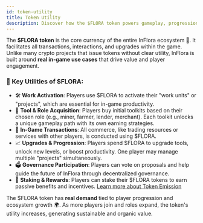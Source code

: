 ```yaml
---
id: token-utility
title: Token Utility
description: Discover how the $FLORA token powers gameplay, progression, and governance.
---
```


The **$FLORA token** is the core currency of the entire InFlora ecosystem 🌱. It facilitates all transactions, interactions, and upgrades within the game. Unlike many crypto projects that issue tokens without clear utility, InFlora is built around **real in-game use cases** that drive value and player engagement.

### 🔑 Key Utilities of $FLORA:

- 🛠️ **Work Activation**: Players use $FLORA to activate their "work units" or "projects", which are essential for in-game productivity.
- 🎒 **Tool & Role Acquisition**: Players buy initial toolkits based on their chosen role (e.g., miner, farmer, lender, merchant). Each toolkit unlocks a unique gameplay path with its own earning strategies.
- 💱 **In-Game Transactions**: All commerce, like trading resources or services with other players, is conducted using $FLORA.
- 📈 **Upgrades & Progression**: Players spend $FLORA to upgrade tools, unlock new levels, or boost productivity. One player may manage multiple "projects" simultaneously.
- 🗳️ **Governance Participation**: Players can vote on proposals and help guide the future of InFlora through decentralized governance.
- 💸 **Staking & Rewards**: Players can stake their $FLORA tokens to earn passive benefits and incentives. [Learn more about Token Emission](./emission-sustainability)

The $FLORA token has **real demand** tied to player progression and ecosystem growth 🌍. As more players join and roles expand, the token's utility increases, generating sustainable and organic value.
